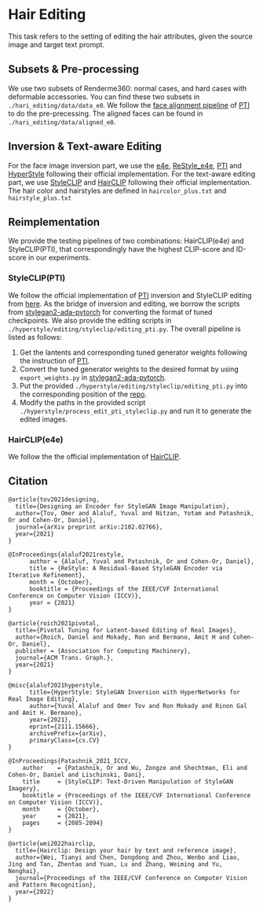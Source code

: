 # Hair Editing

This task refers to the setting of editing the hair attributes, given the source image and target text prompt.

## Subsets & Pre-processing

We use two subsets of Renderme360: normal cases, and hard cases with deformable accessories. You can find these two subsets in `./hari_editing/data/data_e0`. We follow the [face alignment pipeline](https://github.com/danielroich/PTI/blob/main/utils/align_data.py) of [PTI](https://github.com/danielroich/PTI) to do the pre-precessing. The aligned faces can be found in `./hari_editing/data/aligned_e0`.

## Inversion & Text-aware Editing

For the face image inversion part, we use the [e4e](https://github.com/omertov/encoder4editing), [ReStyle_e4e](https://github.com/yuval-alaluf/restyle-encoder), [PTI](https://github.com/danielroich/PTI) and [HyperStyle](https://github.com/yuval-alaluf/hyperstyle) following their official implementation. For the text-aware editing part, we use [StyleCLIP](https://github.com/orpatashnik/StyleCLIP.git) and [HairCLIP](https://github.com/wty-ustc/HairCLIP) following their official implementation. The hair color and hairstyles are defined in `haircolor_plus.txt` and `hairstyle_plus.txt`

## Reimplementation

We provide the testing pipelines of two combinations: HairCLIP(e4e) and StyleCLIP(PTI), that correspondingly have the highest CLIP-score and ID-score in our experiments.

### StyleCLIP(PTI)

We follow the official implementation of [PTI](https://github.com/danielroich/PTI) inversion and StyleCLIP editing from [here](https://github.com/yuval-alaluf/hyperstyle/blob/main/editing/styleclip/edit.py). As the bridge of inversion and editing, we borrow the scripts from [stylegan2-ada-pytorch](https://github.com/NVlabs/stylegan2-ada-pytorch) for converting the format of tuned checkpoints. We also provide the editing scripts in `./hyperstyle/editing/styleclip/editing_pti.py`. The overall pipeline is listed as follows:

1. Get the lantents and corresponding tuned generator weights following the instruction of [PTI](https://github.com/danielroich/PTI).
2. Convert the tuned generator weights to the desired format by using `export_weights.py` in [stylegan2-ada-pytorch](https://github.com/NVlabs/stylegan2-ada-pytorch).
3. Put the provided `./hyperstyle/editing/styleclip/editing_pti.py` into the corresponding position of the [repo](https://github.com/yuval-alaluf/hyperstyle/blob/main/editing/styleclip/edit.py).
4. Modify the paths in the provided script `./hyperstyle/process_edit_pti_styleclip.py` and run it to generate the edited images.

### HairCLIP(e4e)

We follow the the official implementation of [HairCLIP](https://github.com/wty-ustc/HairCLIP).

## Citation

```
@article{tov2021designing,
  title={Designing an Encoder for StyleGAN Image Manipulation},
  author={Tov, Omer and Alaluf, Yuval and Nitzan, Yotam and Patashnik, Or and Cohen-Or, Daniel},
  journal={arXiv preprint arXiv:2102.02766},
  year={2021}
}
```

```
@InProceedings{alaluf2021restyle,
      author = {Alaluf, Yuval and Patashnik, Or and Cohen-Or, Daniel},
      title = {ReStyle: A Residual-Based StyleGAN Encoder via Iterative Refinement}, 
      month = {October},
      booktitle = {Proceedings of the IEEE/CVF International Conference on Computer Vision (ICCV)},  
      year = {2021}
}
```

```
@article{roich2021pivotal,
  title={Pivotal Tuning for Latent-based Editing of Real Images},
  author={Roich, Daniel and Mokady, Ron and Bermano, Amit H and Cohen-Or, Daniel},
  publisher = {Association for Computing Machinery},
  journal={ACM Trans. Graph.},
  year={2021}
}
```

```
@misc{alaluf2021hyperstyle,
      title={HyperStyle: StyleGAN Inversion with HyperNetworks for Real Image Editing}, 
      author={Yuval Alaluf and Omer Tov and Ron Mokady and Rinon Gal and Amit H. Bermano},
      year={2021},
      eprint={2111.15666},
      archivePrefix={arXiv},
      primaryClass={cs.CV}
}
```

```
@InProceedings{Patashnik_2021_ICCV,
    author    = {Patashnik, Or and Wu, Zongze and Shechtman, Eli and Cohen-Or, Daniel and Lischinski, Dani},
    title     = {StyleCLIP: Text-Driven Manipulation of StyleGAN Imagery},
    booktitle = {Proceedings of the IEEE/CVF International Conference on Computer Vision (ICCV)},
    month     = {October},
    year      = {2021},
    pages     = {2085-2094}
}
```

```
@article{wei2022hairclip,
  title={Hairclip: Design your hair by text and reference image},
  author={Wei, Tianyi and Chen, Dongdong and Zhou, Wenbo and Liao, Jing and Tan, Zhentao and Yuan, Lu and Zhang, Weiming and Yu, Nenghai},
  journal={Proceedings of the IEEE/CVF Conference on Computer Vision and Pattern Recognition},
  year={2022}
}
```
